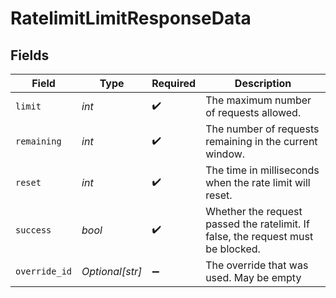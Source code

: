 # RatelimitLimitResponseData


## Fields

| Field                                                                            | Type                                                                             | Required                                                                         | Description                                                                      |
| -------------------------------------------------------------------------------- | -------------------------------------------------------------------------------- | -------------------------------------------------------------------------------- | -------------------------------------------------------------------------------- |
| `limit`                                                                          | *int*                                                                            | :heavy_check_mark:                                                               | The maximum number of requests allowed.                                          |
| `remaining`                                                                      | *int*                                                                            | :heavy_check_mark:                                                               | The number of requests remaining in the current window.                          |
| `reset`                                                                          | *int*                                                                            | :heavy_check_mark:                                                               | The time in milliseconds when the rate limit will reset.                         |
| `success`                                                                        | *bool*                                                                           | :heavy_check_mark:                                                               | Whether the request passed the ratelimit. If false, the request must be blocked. |
| `override_id`                                                                    | *Optional[str]*                                                                  | :heavy_minus_sign:                                                               | The override that was used. May be empty                                         |
